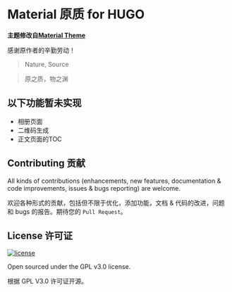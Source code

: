 # Material 原质 for HUGO

**主题修改自[Material Theme](https://material.viosey.com)**

感谢原作者的辛勤劳动！

>Nature, Source

>原之质，物之渊

## 以下功能暂未实现

- 相册页面
- 二维码生成
- 正文页面的TOC

## Contributing 贡献

All kinds of contributions (enhancements, new features, documentation & code improvements, issues & bugs reporting) are welcome.

欢迎各种形式的贡献，包括但不限于优化，添加功能，文档 & 代码的改进，问题和 bugs 的报告。期待您的 `Pull Request`。


## License 许可证

[![license](https://img.shields.io/github/license/viosey/hexo-theme-material.svg?style=flat-square)](https://github.com/viosey/hexo-theme-material/blob/master/LICENSE)

Open sourced under the GPL v3.0 license.

根据 GPL V3.0 许可证开源。
